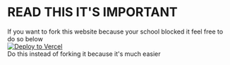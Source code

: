 # READ THIS IT'S IMPORTANT

If you want to fork this website because your school blocked it feel free to do so below  
[![Deploy to Vercel](https://binbashbanana.github.io/deploy-buttons/buttons/remade/vercel.svg)](https://vercel.com/new/clone?repository-url=https://github.com/The-Sour-Patch-Kids/our-website)  
Do this instead of forking it because it's much easier
